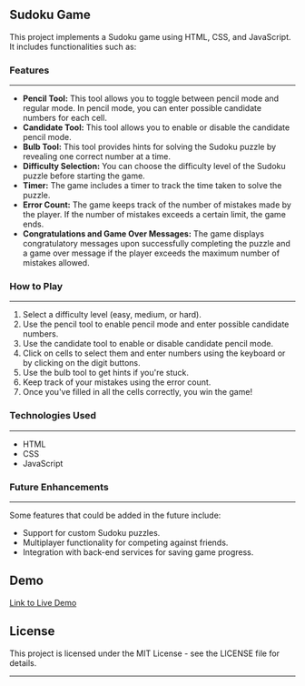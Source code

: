 ## Sudoku Game

This project implements a Sudoku game using HTML, CSS, and JavaScript. It includes functionalities such as:

### Features
--------

*   **Pencil Tool:** This tool allows you to toggle between pencil mode and regular mode. In pencil mode, you can enter possible candidate numbers for each cell.
*   **Candidate Tool:** This tool allows you to enable or disable the candidate pencil mode.
*   **Bulb Tool:** This tool provides hints for solving the Sudoku puzzle by revealing one correct number at a time.
*   **Difficulty Selection:** You can choose the difficulty level of the Sudoku puzzle before starting the game.
*   **Timer:** The game includes a timer to track the time taken to solve the puzzle.
*   **Error Count:** The game keeps track of the number of mistakes made by the player. If the number of mistakes exceeds a certain limit, the game ends.
*   **Congratulations and Game Over Messages:** The game displays congratulatory messages upon successfully completing the puzzle and a game over message if the player exceeds the maximum number of mistakes allowed.

### How to Play
-----------

1.  Select a difficulty level (easy, medium, or hard).
2.  Use the pencil tool to enable pencil mode and enter possible candidate numbers.
3.  Use the candidate tool to enable or disable candidate pencil mode.
4.  Click on cells to select them and enter numbers using the keyboard or by clicking on the digit buttons.
5.  Use the bulb tool to get hints if you're stuck.
6.  Keep track of your mistakes using the error count.
7.  Once you've filled in all the cells correctly, you win the game!

### Technologies Used
-----------
- HTML
- CSS
- JavaScript

### Future Enhancements
-----------
Some features that could be added in the future include:

- Support for custom Sudoku puzzles.
- Multiplayer functionality for competing against friends.
- Integration with back-end services for saving game progress.

Demo
-----------

[Link to Live Demo](#)

License
-----------

This project is licensed under the MIT License - see the LICENSE file for details.

* * *

